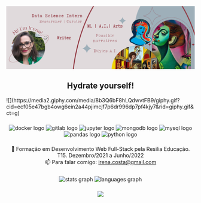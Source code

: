 <div align="center">
  <img src="https://github.com/irenacosta/irenacosta/blob/main/img%20github/banner%20github.png" />
</div>

###
<h2 align="center">Hydrate yourself!</h2>
![](https://media2.giphy.com/media/8b3Q6bF8hLQdwvtFB9/giphy.gif?cid=ecf05e47bgb4owg6ein2a44pjimcjf7p6dr996dp7pf4kjy7&rid=giphy.gif&ct=g)

###
<div align="center">
  <img src="https://cdn.jsdelivr.net/gh/devicons/devicon/icons/docker/docker-original.svg" height="40" width="52" alt="docker logo"  />
  <img src="https://cdn.jsdelivr.net/gh/devicons/devicon/icons/gitlab/gitlab-original.svg" height="40" width="52" alt="gitlab logo"  />
  <img src="https://cdn.jsdelivr.net/gh/devicons/devicon/icons/jupyter/jupyter-original.svg" height="40" width="52" alt="jupyter logo"  />
  <img src="https://cdn.jsdelivr.net/gh/devicons/devicon/icons/mongodb/mongodb-original.svg" height="40" width="52" alt="mongodb logo"  />
  <img src="https://cdn.jsdelivr.net/gh/devicons/devicon/icons/mysql/mysql-original.svg" height="40" width="52" alt="mysql logo"  />
  <img src="https://cdn.jsdelivr.net/gh/devicons/devicon/icons/pandas/pandas-original.svg" height="40" width="52" alt="pandas logo"  />
  <img src="https://cdn.jsdelivr.net/gh/devicons/devicon/icons/python/python-original.svg" height="40" width="52" alt="python logo"  />
</div>

###
<p align="center">🧭 Formação em Desenvolvimento Web Full-Stack pela Resilia Educação. T15. Dezembro/2021 a Junho/2022<br>📫 Para falar comigo: <a href = "mailto:irena.costa@gmail.com">irena.costa@gmail.com</a></p>



###
<div align="center">
  <img src="https://github-readme-stats.vercel.app/api?hide_title=false&hide_rank=false&show_icons=true&include_all_commits=true&count_private=true&disable_animations=false&theme=radical&locale=pt-br&hide_border=false&username=irenacosta" height="150" alt="stats graph"  />
  <img src="https://github-readme-stats.vercel.app/api/top-langs?locale=pt-br&hide_title=false&layout=compact&card_width=320&langs_count=5&theme=dracula&hide_border=false&username=irenacosta" height="150" alt="languages graph"  />
</div>

###
<div align="center">
  <img src="https://profile-counter.glitch.me/irenacosta/count.svg?"  />
</div>

###
